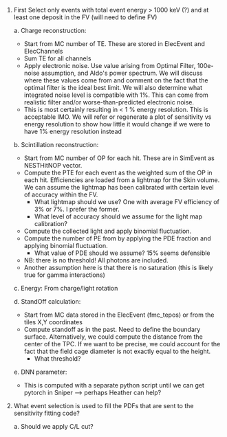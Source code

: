 1. First Select only events with total event energy > 1000 keV (?) and at least one deposit in the FV (will need to define FV)

   a. Charge reconstruction:

      * Start from MC number of TE. These are stored in ElecEvent and ElecChannels
      * Sum TE for all channels
      * Apply electronic noise. Use value arising from Optimal Filter, 100e- noise assumption, and Aldo's power spectrum. We will discuss where these values come from and comment on the fact that the optimal filter is the ideal best limit. We will also determine what integrated noise level is compatible with 1%. This can come from realistic filter and/or worse-than-predicted electronic noise.
      * This is most certainly resulting in < 1 % energy resolution.  This is acceptable IMO. We will refer or regenerate a plot of sensitivity vs energy resolution to show how little it would change if we were to have 1% energy resolution instead

   b. Scintillation reconstruction:

      * Start from  MC number of OP for each hit. These are in SimEvent as NESTHitNOP vector.
      * Compute the PTE for each event as the weighted sum of the OP in each hit. Efficiencies are loaded from a lightmap for the Skin volume. We can assume the lightmap has been calibrated with certain level of accuracy within the FV.
        * What lightmap should we use? One with average FV efficiency of 3% or 7%. I prefer the former.
        * What level of accuracy should we assume for the light map calibration?
      * Compute the collected light and apply binomial fluctuation.
      * Compute the number of PE from by applying the PDE fraction and applying binomial fluctuation.
        * What value of PDE should we assume? 15% seems defensible
      * NB: there is no threshold! All photons are included.
      * Another assumption here is that there is no saturation (this is likely true for gamma interactions)

   c. Energy: From charge/light rotation

   d. StandOff calculation:

      * Start from MC data stored in the ElecEvent (fmc_tepos) or from the tiles X,Y coordinates
      * Compute standoff as in the past.  Need to define the boundary surface. Alternatively, we could compute the distance from the center of the TPC.  If we want to be precise, we could account for the fact that the field cage diameter is not exactly equal to the height.
        * What threshold?

   e. DNN parameter:

      * This is computed with a separate python script until we can get pytorch in Sniper --> perhaps Heather can help?


2. What event selection is used to fill the PDFs that are sent to the sensitivity fitting code?
   
   a. Should we apply C/L cut?
